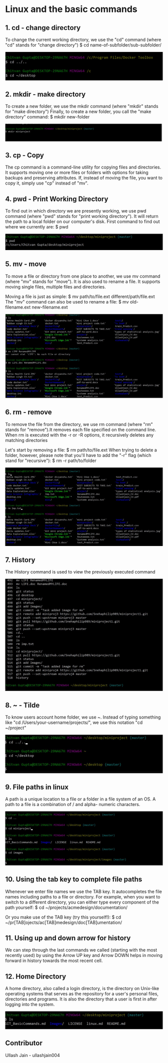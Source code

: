 # Linux and the basic commands
## 1. cd - change directory
To change the current working directory, we use the "cd" command (where "cd" stands for "change directory")
$ cd name-of-subfolder/sub-subfolder/

![Adding Image for cd](https://github.com/Snehaphilip989/miniproject1/blob/master/Images/cd.JPG)

## 2. mkdir - make directory
To create a new folder, we use the mkdir command (where "mkdir" stands for "make directory")
Finally, to create a new folder, you call the "make directory" command:
$ mkdir new-folder

![Adding Image for mkdir](https://github.com/Snehaphilip989/miniproject1/blob/master/Images/mkdir.JPG)

## 3. cp - Copy
The cp command is a command-line utility for copying files and directories. It supports moving one or more files or folders with options for taking backups and preserving attributes.
If, instead of moving the file, you want to copy it, simply use "cp" instead of "mv". 

## 4. pwd - Print Working Directory
To find out in which directory we are presently working, we use pwd command (where "pwd" stands for "print working directory").  It will return the path to a local folder on our computer's disk.
First command to find out where we currently are:
$ pwd

![Adding Image for pwd](https://github.com/Snehaphilip989/miniproject1/blob/master/Images/pwd.JPG)

## 5. mv - move
To move a file or directory from one place to another, we use mv command (where "mv" stands for "move"). It is also used to rename a file.  It supports moving single files, multiple files and directories.

Moving a file is just as simple:
$ mv path/to/file.ext different/path/file.ext
The "mv" command can also be used to rename a file:
$ mv old-filename.ext new-filename.ext

![Adding Image for mv](https://github.com/Snehaphilip989/miniproject1/blob/master/Images/mv.JPG)

## 6. rm - remove 
To remove the file from the directory, we use rm command (where "rm" stands for "remove").It removes each file specified on the command line. When rm is executed with the -r or -R options, it recursively deletes any matching directories

Let's start by removing a file:
$ rm path/to/file.ext
When trying to delete a folder, however, please note that you'll have to add the "-r" flag (which stand for "recursive"):
$ rm -r path/to/folder

![Adding Image for rm](https://github.com/Snehaphilip989/miniproject1/blob/master/Images/rm.JPG)

## 7. History 
The History command is used to view the previously executed command

![Adding Image for History](https://github.com/Snehaphilip989/miniproject1/blob/master/Images/History.JPG)

## 8. ~ - Tilde
To know users account home folder, we use ~. Instead of typing something like "cd /Users/your-username/projects/", we use this notation  "cd ~/project"
 
 ![Adding Image for Tilde](https://github.com/Snehaphilip989/miniproject1/blob/master/Images/Tilde.JPG)
 
## 9. File paths in linux 
A path is a unique location to a file or a folder in a file system of an OS. A path to a file is a combination of / and alpha- numeric characters.

![Adding Image for Filepath](https://github.com/Snehaphilip989/miniproject1/blob/master/Images/Filepath.JPG)

## 10. Using the tab key to complete file paths
Whenever we enter file names we use the TAB key. It autocompletes the file names including paths to a file or directory.
For example, when you want to switch to a different directory, you can either type every component of the path yourself:
$ cd ~/projects/acmedesign/documentation/

Or you make use of the TAB key (try this yourself!):
$ cd ~/pr[TAB]ojects/ac[TAB]medesign/doc[TAB]umentation/

## 11. Using up and down arrow for history
We can step through the last commands we called (starting with the most recently used) by using the Arrow UP key
and Arrow DOWN helps in moving forward in history towards the most recent cell. 

## 12. Home Directory 
A home directory, also called a login directory, is the directory on Unix-like operating systems that serves as the repository for a user's personal files, directories and programs. It is also the directory that a user is first in after logging into the system.

![Adding Image for Home Directory](https://github.com/Snehaphilip989/miniproject1/blob/master/Images/home%20directory.JPG)

## Contributor 
Ullash Jain - ullashjain004
